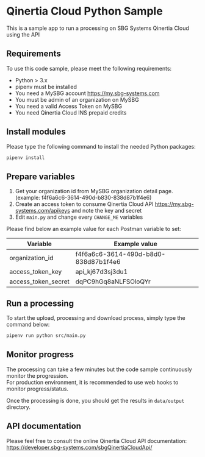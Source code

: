 # Qinertia Cloud Python Sample

This is a sample app to run a processing on SBG Systems Qinertia Cloud using the API

## Requirements

To use this code sample, please meet the following requirements:
- Python > 3.x
- pipenv must be installed
- You need a MySBG account https://my.sbg-systems.com
- You must be admin of an organization on MySBG
- You need a valid Access Token on MySBG
- You need Qinertia Cloud INS prepaid credits

## Install modules

Please type the following command to install the needed Python packages:

```bash
pipenv install
```

## Prepare variables

1. Get your organization id from MySBG organization detail page. (example: f4f6a6c6-3614-490d-b830-838d87b1f4e6)
2. Create an access token to consume Qinertia Cloud API https://my.sbg-systems.com/apikeys and note the key and secret
3. Edit `main.py` and change every `CHANGE_ME` variables

Please find below an example value for each Postman variable to set:

| Variable             | Example value                        |
| -------------------- | ------------------------------------ |
| organization_id      | f4f6a6c6-3614-490d-b8d0-838d87b1f4e6 |
| access_token_key     | api_kj67d3sj3du1                     |
| access_token_secret  | dqPC9hGq8aNLFSOloQYr                 |

## Run a processing

To start the upload, processing and download process, simply type the command below:

```bash
pipenv run python src/main.py
```

## Monitor progress

The processing can take a few minutes but the code sample continuously monitor the progression.  
For production environment, it is recommended to use web hooks to monitor progress/status.

Once the processing is done, you should get the results in `data/output` directory.

## API documentation

Please feel free to consult the online Qinertia Cloud API documentation: https://developer.sbg-systems.com/sbgQinertiaCloudApi/

